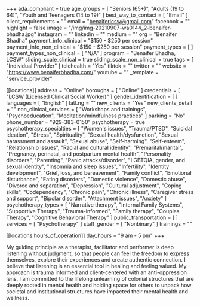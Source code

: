 +++
ada_compliant = true
age_groups = [
  "Seniors (65+)",
  "Adults (19 to 64)",
  "Youth and Teenagers (14 to 19)"
]
best_way_to_contact = [ "Email" ]
client_requirements = ""
email = "benaiferlcsw@gmail.com"
facebook = ""
highlight = false
image = "/img/img-20210907-wa0144_2-benaifer-bhadha.jpg"
instagram = ""
linkedin = ""
medium = ""
org = "Benaifer Bhadha"
payment_info_clinical = "$150 - $250 per session"
payment_info_non_clinical = "$150 - $250 per session"
payment_types = [ ]
payment_types_non_clinical = [ "N/A" ]
program = "Benaifer Bhadha, LCSW"
sliding_scale_clinical = true
sliding_scale_non_clinical = true
tags = [ "Individual Provider" ]
telehealth = "Yes"
tiktok = ""
twitter = ""
website = "https://www.benaiferbhadha.com/"
youtube = ""
_template = "service_provider"

[[locations]]
address = "Online"
boroughs = [ "Online" ]
credentials = [ "LCSW (Licensed Clinical Social Worker)" ]
gender_identification = [ ]
languages = [ "English" ]
latLng = ""
new_clients = "Yes"
new_clients_detail = ""
non_clinical_services = [
  "Workshops and trainings",
  "Psychoeducation",
  "Meditation/mindfulness practices"
]
parking = "No"
phone_number = "929-383-0150"
psychotherapy = true
psychotherapy_specialties = [
  "Women's issues",
  "Trauma/PTSD",
  "Suicidal ideation",
  "Stress",
  "Spirituality",
  "Sexual health/dysfunction",
  "Sexual harassment and assault",
  "Sexual abuse",
  "Self-harming",
  "Self-esteem",
  "Relationship issues",
  "Racial and cultural identity",
  "Premarital/marital",
  "Pregnancy, perinatal, and postpartum mental health",
  "Personality disorders",
  "Parenting",
  "Panic attacks/disorder",
  "LGBTQIA, gender, and sexual identity",
  "Insomnia and sleep issues",
  "Infertility",
  "Identity development",
  "Grief, loss, and bereavement",
  "Family conflict",
  "Emotional disturbance",
  "Eating disorders",
  "Domestic violence",
  "Domestic abuse",
  "Divorce and separation",
  "Depression",
  "Cultural adjustment",
  "Coping skills",
  "Codependency",
  "Chronic pain",
  "Chronic illness",
  "Caregiver stress and support",
  "Bipolar disorder",
  "Attachment issues",
  "Anxiety"
]
psychotherapy_types = [
  "Narrative therapy",
  "Internal Family Systems",
  "Supportive Therapy",
  "Trauma-informed",
  "Family therapy",
  "Couples Therapy",
  "Cognitive Behavioral Therapy"
]
public_transportation = [ ]
services = [ "Psychotherapy" ]
staff_gender = [ "Nonbinary" ]
trainings = ""

  [[locations.hours_of_operation]]
  day_hours = "9 am - 5 pm"
+++

My guiding principle as a therapist, facilitator and performer is deep listening without judgment, so that people can feel the freedom to express themselves, explore their experiences and create authentic connection. I believe that listening is an essential tool in healing and feeling valued. My approach is trauma informed and client-centered with an anti-oppression lens. I am committed to the lifelong unlearning of colonial structures that are deeply rooted in mental health and holding space for others to unpack how societal and institutional structures have impacted their mental health and wellness.
